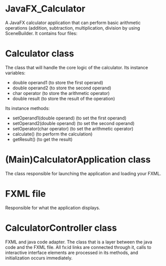 # JavaFX_Calculator
A JavaFX calculator application that can perform basic arithmetic operations (addition, subtraction, multiplication, division by using SceneBuilder. It contains four files:

# Calculator class
The class that will handle the core logic of the calculator. Its instance variables:

- double operand1 (to store the first operand)
- double operand2 (to store the second operand)
- char operator (to store the arithmetic operator)
- double result (to store the result of the operation)

Its instance methods:
- setOperand1(double operand) (to set the first operand)
- setOperand2(double operand) (to set the second operand)
- setOperator(char operator) (to set the arithmetic operator)
- calculate() (to perform the calculation)
- getResult() (to get the result)
  
# (Main)CalculatorApplication class
The class responsible for launching the application and loading your FXML.

# FXML file
Responsible for what the application displays.

# CalculatorController class
FXML and java code adapter.
The class that is a layer between the java code and the FXML file. All fx:id links are connected through it, calls to interactive interface elements are processed in its methods, and initialization occurs immediately.

